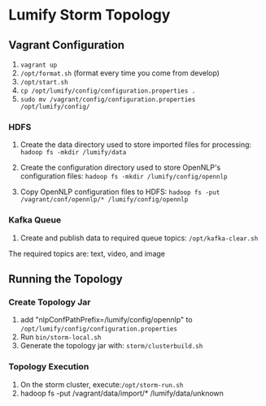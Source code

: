 # Lumify Storm Topology

## Vagrant Configuration
1. ```vagrant up```
2. ```/opt/format.sh``` (format every time you come from develop)
3. ```/opt/start.sh```
4. ```cp /opt/lumify/config/configuration.properties .```
5. ```sudo mv /vagrant/config/configuration.properties /opt/lumify/config/```

### HDFS
1. Create the data directory used to store imported files for processing:
```hadoop fs -mkdir /lumify/data```

2. Create the configuration directory used to store OpenNLP's configuration files:
```hadoop fs -mkdir /lumify/config/opennlp```

3. Copy OpenNLP configuration files to HDFS:
```hadoop fs -put /vagrant/conf/opennlp/* /lumify/config/opennlp```

### Kafka Queue

1. Create and publish data to required queue topics:
```/opt/kafka-clear.sh```

The required topics are: text, video, and image

## Running the Topology

### Create Topology Jar ###
1. add "nlpConfPathPrefix=/lumify/config/opennlp" to ```/opt/lumify/config/configuration.properties```
2. Run ```bin/storm-local.sh```
3. Generate the topology jar with: ```storm/clusterbuild.sh```

### Topology Execution ###
1. On the storm cluster, execute:```/opt/storm-run.sh```
2. hadoop fs -put /vagrant/data/import/* /lumify/data/unknown
